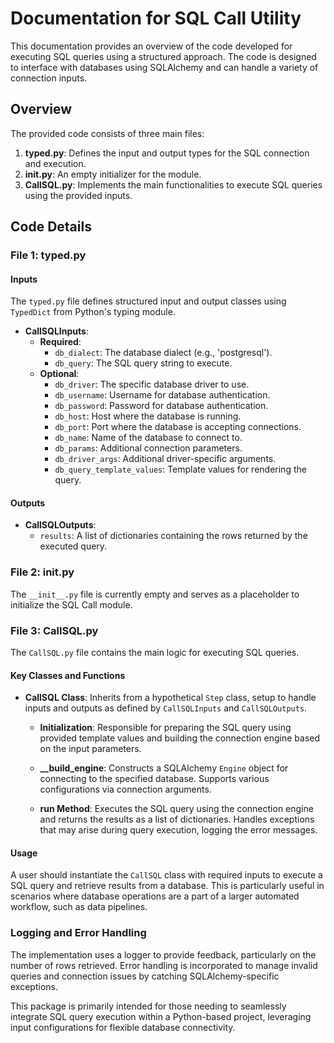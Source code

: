 # Documentation for SQL Call Utility

This documentation provides an overview of the code developed for executing SQL queries using a structured approach. The code is designed to interface with databases using SQLAlchemy and can handle a variety of connection inputs.

## Overview

The provided code consists of three main files:

1. **typed.py**: Defines the input and output types for the SQL connection and execution.
2. **__init__.py**: An empty initializer for the module.
3. **CallSQL.py**: Implements the main functionalities to execute SQL queries using the provided inputs.

## Code Details

### File 1: typed.py

#### Inputs

The `typed.py` file defines structured input and output classes using `TypedDict` from Python's typing module.

- **CallSQLInputs**:
  - **Required**:
    - `db_dialect`: The database dialect (e.g., 'postgresql').
    - `db_query`: The SQL query string to execute.
  - **Optional**:
    - `db_driver`: The specific database driver to use.
    - `db_username`: Username for database authentication.
    - `db_password`: Password for database authentication.
    - `db_host`: Host where the database is running.
    - `db_port`: Port where the database is accepting connections.
    - `db_name`: Name of the database to connect to.
    - `db_params`: Additional connection parameters.
    - `db_driver_args`: Additional driver-specific arguments.
    - `db_query_template_values`: Template values for rendering the query.

#### Outputs

- **CallSQLOutputs**:
  - `results`: A list of dictionaries containing the rows returned by the executed query.

### File 2: __init__.py

The `__init__.py` file is currently empty and serves as a placeholder to initialize the SQL Call module.

### File 3: CallSQL.py

The `CallSQL.py` file contains the main logic for executing SQL queries.

#### Key Classes and Functions

- **CallSQL Class**: Inherits from a hypothetical `Step` class, setup to handle inputs and outputs as defined by `CallSQLInputs` and `CallSQLOutputs`.

  - **Initialization**: Responsible for preparing the SQL query using provided template values and building the connection engine based on the input parameters.

  - **__build_engine**: Constructs a SQLAlchemy `Engine` object for connecting to the specified database. Supports various configurations via connection arguments.

  - **run Method**: Executes the SQL query using the connection engine and returns the results as a list of dictionaries. Handles exceptions that may arise during query execution, logging the error messages.

#### Usage

A user should instantiate the `CallSQL` class with required inputs to execute a SQL query and retrieve results from a database. This is particularly useful in scenarios where database operations are a part of a larger automated workflow, such as data pipelines.

### Logging and Error Handling

The implementation uses a logger to provide feedback, particularly on the number of rows retrieved. Error handling is incorporated to manage invalid queries and connection issues by catching SQLAlchemy-specific exceptions.

This package is primarily intended for those needing to seamlessly integrate SQL query execution within a Python-based project, leveraging input configurations for flexible database connectivity.
